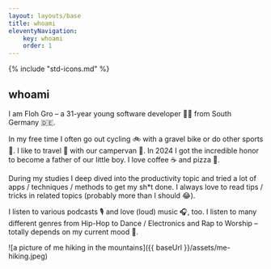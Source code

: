 ```yaml
---
layout: layouts/base
title: whoami
eleventyNavigation: 
    key: whoami
    order: 1
---
```


{% include "std-icons.md" %}

## whoami

I am Floh Gro – a 31-year young software developer 👨‍💻 from South Germany 🇩🇪.

In my free time I often go out cycling 🚲️ with a gravel bike or do other sports 🏅. I like to travel 🧳 with our campervan 🚐. In 2024 I got the incredible honor to become a father of our little boy. I love coffee ☕️ and pizza 🍕.

During my studies I deep dived into the productivity topic and tried a lot of apps / techniques / methods to get my sh*t done. I always love to read tips / tricks in related topics (probably more than I should 😂).

I listen to various podcasts 🎙️ and love (loud) music 🎧️, too. I listen to many different genres from Hip-Hop to Dance / Electronics and Rap to Worship – totally depends on my current mood 🍄.

![a picture of me hiking in the mountains]({{ baseUrl }}/assets/me-hiking.jpeg)
